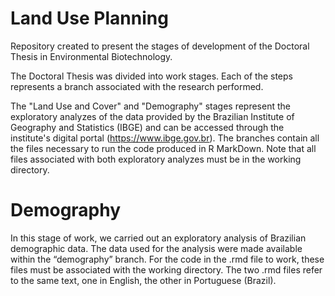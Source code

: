 # Land Use Planning
Repository created to present the stages of development of the Doctoral Thesis in Environmental Biotechnology.

The Doctoral Thesis was divided into work stages. Each of the steps represents a branch associated with the research performed.

The "Land Use and Cover" and "Demography" stages represent the exploratory analyzes of the data provided by the Brazilian Institute of Geography and Statistics (IBGE) and can be accessed through the institute's digital portal (https://www.ibge.gov.br). The branches contain all the files necessary to run the code produced in R MarkDown. Note that all files associated with both exploratory analyzes must be in the working directory.

# Demography

In this stage of work, we carried out an exploratory analysis of Brazilian demographic data. The data used for the analysis were made available within the “demography” branch. For the code in the .rmd file to work, these files must be associated with the working directory. The two .rmd files refer to the same text, one in English, the other in Portuguese (Brazil).
